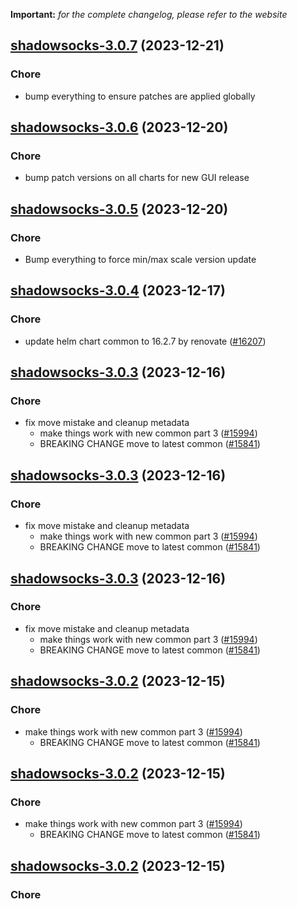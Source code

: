 **Important:**
*for the complete changelog, please refer to the website*




## [shadowsocks-3.0.7](https://github.com/truecharts/charts/compare/shadowsocks-3.0.6...shadowsocks-3.0.7) (2023-12-21)

### Chore

- bump everything to ensure patches are applied globally
  
  


## [shadowsocks-3.0.6](https://github.com/truecharts/charts/compare/shadowsocks-3.0.5...shadowsocks-3.0.6) (2023-12-20)

### Chore

- bump patch versions on all charts for new GUI release
  
  


## [shadowsocks-3.0.5](https://github.com/truecharts/charts/compare/shadowsocks-3.0.4...shadowsocks-3.0.5) (2023-12-20)

### Chore

- Bump everything to force min/max scale version update
  
  


## [shadowsocks-3.0.4](https://github.com/truecharts/charts/compare/shadowsocks-3.0.3...shadowsocks-3.0.4) (2023-12-17)

### Chore

- update helm chart common to 16.2.7 by renovate ([#16207](https://github.com/truecharts/charts/issues/16207))
  
  


## [shadowsocks-3.0.3](https://github.com/truecharts/charts/compare/shadowsocks-2.0.12...shadowsocks-3.0.3) (2023-12-16)

### Chore

- fix move mistake and cleanup metadata
  - make things work with new common part 3 ([#15994](https://github.com/truecharts/charts/issues/15994))
  - BREAKING CHANGE move to latest common ([#15841](https://github.com/truecharts/charts/issues/15841))
  
  


## [shadowsocks-3.0.3](https://github.com/truecharts/charts/compare/shadowsocks-2.0.12...shadowsocks-3.0.3) (2023-12-16)

### Chore

- fix move mistake and cleanup metadata
  - make things work with new common part 3 ([#15994](https://github.com/truecharts/charts/issues/15994))
  - BREAKING CHANGE move to latest common ([#15841](https://github.com/truecharts/charts/issues/15841))
  
  


## [shadowsocks-3.0.3](https://github.com/truecharts/charts/compare/shadowsocks-2.0.12...shadowsocks-3.0.3) (2023-12-16)

### Chore

- fix move mistake and cleanup metadata
  - make things work with new common part 3 ([#15994](https://github.com/truecharts/charts/issues/15994))
  - BREAKING CHANGE move to latest common ([#15841](https://github.com/truecharts/charts/issues/15841))
  
  


## [shadowsocks-3.0.2](https://github.com/truecharts/charts/compare/shadowsocks-2.0.12...shadowsocks-3.0.2) (2023-12-15)

### Chore

- make things work with new common part 3 ([#15994](https://github.com/truecharts/charts/issues/15994))
  - BREAKING CHANGE move to latest common ([#15841](https://github.com/truecharts/charts/issues/15841))
  
  


## [shadowsocks-3.0.2](https://github.com/truecharts/charts/compare/shadowsocks-2.0.12...shadowsocks-3.0.2) (2023-12-15)

### Chore

- make things work with new common part 3 ([#15994](https://github.com/truecharts/charts/issues/15994))
  - BREAKING CHANGE move to latest common ([#15841](https://github.com/truecharts/charts/issues/15841))
  
  


## [shadowsocks-3.0.2](https://github.com/truecharts/charts/compare/shadowsocks-2.0.12...shadowsocks-3.0.2) (2023-12-15)

### Chore

